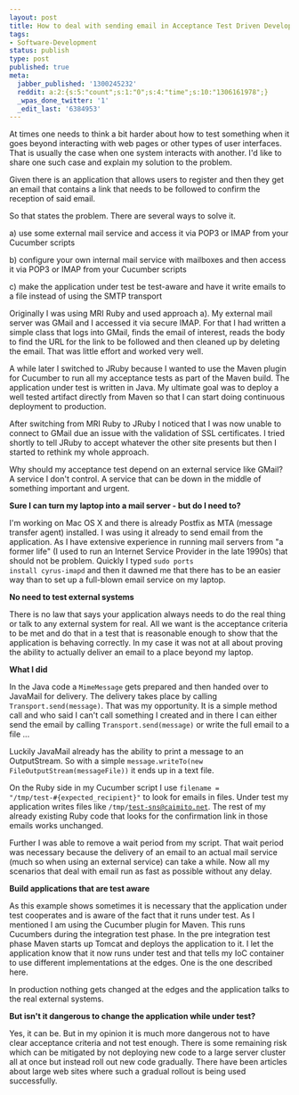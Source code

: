 ```yaml
---
layout: post
title: How to deal with sending email in Acceptance Test Driven Development with Cucumber
tags:
- Software-Development
status: publish
type: post
published: true
meta:
  jabber_published: '1300245232'
  reddit: a:2:{s:5:"count";s:1:"0";s:4:"time";s:10:"1306161978";}
  _wpas_done_twitter: '1'
  _edit_last: '6384953'
---
```

At times one needs to think a bit harder about how to test something when it goes beyond interacting with web pages or other types of user interfaces. That is usually the case when one system interacts with another. I'd like to share one such case and explain my solution to the problem.

Given there is an application that allows users to register and then they get an email that contains a link that needs to be followed to confirm the reception of said email.

So that states the problem. There are several ways to solve it.

a) use some external mail service and access it via POP3 or IMAP from your Cucumber scripts

b) configure your own internal mail service with mailboxes and then access it via POP3 or IMAP from your Cucumber scripts

c) make the application under test be test-aware and have it write emails to a file instead of using the SMTP transport

Originally I was using MRI Ruby and used approach a). My external mail server was GMail and I accessed it via secure IMAP. For that I had written a simple class that logs into GMail, finds the email of interest, reads the body to find the URL for the link to be followed and then cleaned up by deleting the email. That was little effort and worked very well.

A while later I switched to JRuby because I wanted to use the Maven plugin for Cucumber to run all my acceptance tests as part of the Maven build. The application under test is written in Java. My ultimate goal was to deploy a well tested artifact directly from Maven so that I can start doing continuous deployment to production.

After switching from MRI Ruby to JRuby I noticed that I was now unable to connect to GMail due an issue with the validation of SSL certificates. I tried shortly to tell JRuby to accept whatever the other site presents but then I started to rethink my whole approach.

Why should my acceptance test depend on an external service like GMail? A service I don't control. A service that can be down in the middle of something important and urgent.

<strong>Sure I can turn my laptop into a mail server - but do I need to?</strong>

I'm working on Mac OS X and there is already Postfix as MTA (message transfer agent) installed. I was using it already to send email from the application. As I have extensive experience in running mail servers from "a former life" (I used to run an Internet Service Provider in the late 1990s) that should not be problem. Quickly I typed <code>sudo ports install cyrus-imapd</code> and then it dawned me that there has to be an easier way than to set up a full-blown email service on my laptop.

<strong>No need to test external systems</strong>

There is no law that says your application always needs to do the real thing or talk to any external system for real. All we want is the acceptance criteria to be met and do that in a test that is reasonable enough to show that the application is behaving correctly. In my case it was not at all about proving the ability to actually deliver an email to a place beyond my laptop.

<strong>What I did</strong>

In the Java code a <code>MimeMessage</code> gets prepared and then handed over to JavaMail for delivery. The delivery takes place by calling <code>Transport.send(message)</code>. That was my opportunity. It is a simple method call and who said I can't call something I created and in there I can either send the email by calling <code>Transport.send(message)</code> or write the full email to a file ...

Luckily JavaMail already has the ability to print a message to an OutputStream. So with a simple <code>message.writeTo(new FileOutputStream(messageFile))</code> it ends up in a text file.

On the Ruby side in my Cucumber script I use <code>filename = "/tmp/test-#{expected_recipient}"</code> to look for emails in files. Under test my application writes files like <code>/tmp/test-sns@caimito.net</code>. The rest of my already existing Ruby code that looks for the confirmation link in those emails works unchanged.

Further I was able to remove a wait period from my script. That wait period was necessary because the delivery of an email to an actual mail service (much so when using an external service) can take a while. Now all my scenarios that deal with email run as fast as possible without any delay.

<strong>Build applications that are test aware</strong>

As this example shows sometimes it is necessary that the application under test cooperates and is aware of the fact that it runs under test. As I mentioned I am using the Cucumber plugin for Maven. This runs Cucumbers during the integration test phase. In the pre integration test phase Maven starts up Tomcat and deploys the application to it. I let the application know that it now runs under test and that tells my IoC container to use different implementations at the edges. One is the one described here.

In production nothing gets changed at the edges and the application talks to the real external systems.

<strong>But isn't it dangerous to change the application while under test?</strong>

Yes, it can be. But in my opinion it is much more dangerous not to have clear acceptance criteria and not test enough. There is some remaining risk which can be mitigated by not deploying new code to a large server cluster all at once but instead roll out new code gradually. There have been articles about large web sites where such a gradual rollout is being used successfully.
